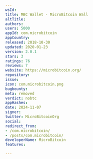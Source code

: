 ```yaml
---
wsId: 
title: MBC Wallet - MicroBitcoin Wall
altTitle: 
authors: 
users: 5000
appId: com.microbitcoin
appCountry: 
released: 2018-10-30
updated: 2020-01-23
version: 2.0.1
stars: 3
ratings: 76
reviews: 7
website: https://microbitcoin.org/
repository: 
issue: 
icon: com.microbitcoin.png
bugbounty: 
meta: removed
verdict: nobtc
appHashes: 
date: 2024-11-07
signer: 
twitter: MicroBitcoinOrg
social: 
redirect_from:
- /com.microbitcoin/
- /posts/com.microbitcoin/
developerName: MicroBitcoin
features: 

---
```


